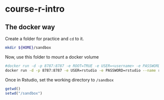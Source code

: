 # course-r-intro


## The docker way
Create a folder for practice and `cd` to it.

```bash
mkdir ${HOME}/sandbox
```
Now, use this folder to mount a docker volume
```bash
#docker run -d -p 8787:8787 -e ROOT=TRUE -e USER=<username> -e PASSWORD=<password> --name rgeospatial -v $(pwd):/sandbox rocker/geospatial
docker run -d -p 8787:8787 -e USER=rstudio -e PASSWORD=rstudio --name rgeospatial -v $(pwd)/sandbox:/sandbox --workdir /sandbox rocker/geospatial
```
Once in Rstudio, set the working directory to `/sandbox`
```r
getwd()
setwd("/sandbox")
```
